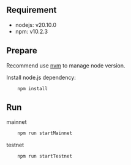 ## Requirement

- nodejs: v20.10.0
- npm: v10.2.3

## Prepare
Recommend use [nvm](https://github.com/nvm-sh/nvm) to manage node version.

Install node.js dependency:
```shell script
    npm install
```
## Run
mainnet
```bash
    npm run startMainnet
```
testnet
```bash
    npm run startTestnet
```
